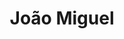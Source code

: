 ---
title: João Miguel
artigo: o
picture: /images/j/Joao_miguel.jpg
background: /images/fundos/poa.jpg
style: style-amarelo1
description: oão Miguel é um nome...
full-description: João Miguel é um nome composto por dois nomes de origem hebraica, João, Iohanan, que significa "agraciado por Deus" ou "Deus é cheio de graça" e por Miguel, Mikhael, que sugere que ninguém é como Deus. Juntos, indicam a personalidade de uma pessoa com forte tendência de liderança, nobreza de caráter e que, por seu carisma, conta com as bênçãos do Altíssimo. Amém!
---